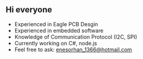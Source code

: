## Hi everyone

- Experienced in Eagle PCB Desgin
- Experienced in embedded software
- Knowledge of Communication Protocol (I2C, SPI)
- Currently working on C#, node.js
- Feel free to ask: enesorhan_1366@hotmail.com




